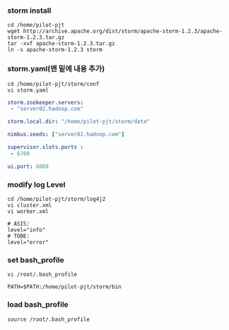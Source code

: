 ### storm install

```
cd /home/pilot-pjt
wget http://archive.apache.org/dist/storm/apache-storm-1.2.3/apache-storm-1.2.3.tar.gz
tar -xvf apache-storm-1.2.3.tar.gz
ln -s apache-storm-1.2.3 storm
```

### storm.yaml(맨 밑에 내용 추가) 
```
cd /home/pilot-pjt/storm/conf
vi storm.yaml
```
``` yaml
storm.zookeeper.servers:
 - "server02.hadoop.com"

storm.local.dir: "/home/pilot-pjt/storm/data"

nimbus.seeds: ["server02.hadoop.com"]

supervisor.slots.ports :
 - 6700

ui.port: 8088
```

### modify log Level
```
cd /home/pilot-pjt/storm/log4j2
vi cluster.xml
vi worker.xml
```
```
# ASIS:
level="info"
# TOBE:
level="error"
```

### set bash_profile
```
vi /root/.bash_profile
```
```
PATH=$PATH:/home/pilot-pjt/storm/bin
```

### load bash_profile
```
source /root/.bash_profile
```
